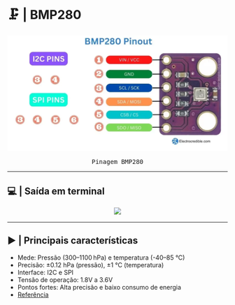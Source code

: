 # 🗜️ | BMP280

<kbd>
  <img src = "/img/bmp280_pinout.png">
</p>
  <p align = center>
    Pinagem BMP280
  </p>
</kbd>

---
## 💻 | Saída em terminal

  <div align = center>
  <img src = "/projeto-integrador-I/img/saidabmp.png">
  </div>
  
--- 

## ▶️ | Principais características

- Mede: Pressão (300–1100 hPa) e temperatura (-40–85 °C)
- Precisão: ±0.12 hPa (pressão), ±1 °C (temperatura)
- Interface: I2C e SPI
- Tensão de operação: 1.8V a 3.6V
- Pontos fortes: Alta precisão e baixo consumo de energia
- [Referência](https://www.makerhero.com/produto/sensor-de-pressao-e-temperatura-bmp280/)

